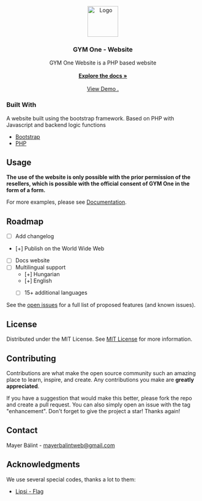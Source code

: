                          
<br/>
<div align="center">
<a href="https://mayerbalint.hu">
<img src="https://cloud.mayerbalint.hu/gym_One.png" alt="Logo" width="80" height="80">
</a>
<h3 align="center">GYM One - Website</h3>
<p align="center">
GYM One Website is a PHP based website
<br/>
<br/>
<a href="https://github.com/mayerbalintdev/Gym-one-Website"><strong>Explore the docs »</strong></a>
<br/>
<br/>
<a href="#">View Demo .</a>  
</p>
</div>

 ### Built With

A website built using the bootstrap framework. Based on PHP with Javascript and backend logic functions

- [Bootstrap](https://getbootstrap.com)
- [PHP](https://www.php.net/)
 ## Usage

**The use of the website is only possible with the prior permission of the resellers, which is possible with the official consent of GYM One in the form of a form.**

For more examples, please see [Documentation](WEB).
 ## Roadmap

- [ ] Add changelog
- [+] Publish on the World Wide Web
- [ ] Docs website
- [ ] Multilingual support
  - [+] Hungarian
  - [+] English
  - [ ] 15+ additional languages


See the [open issues](https://github.com/mayerbalintweb/Gym-one-Website/issues) for a full list of proposed features (and known issues).
 ## License

Distributed under the MIT License. See [MIT License](https://opensource.org/licenses/MIT) for more information.
 ## Contributing

Contributions are what make the open source community such an amazing place to learn, inspire, and create. Any contributions you make are **greatly appreciated**.

If you have a suggestion that would make this better, please fork the repo and create a pull request. You can also simply open an issue with the tag "enhancement".
Don't forget to give the project a star! Thanks again!

 ## Contact

Mayer Bálint - mayerbalintweb@gmail.com
 ## Acknowledgments

We use several special codes, thanks a lot to them:


- [Lipsi - Flag](https://github.com/lipsi/)

